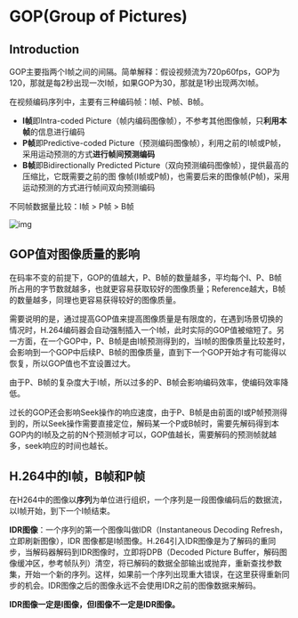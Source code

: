 # GOP(Group of Pictures)

## Introduction

GOP主要指两个I帧之间的间隔。简单解释：假设视频流为720p60fps，GOP为120，那就是每2秒出现一次I帧，如果GOP为30，那就是1秒出现两次I帧。

在视频编码序列中，主要有三种编码帧：I帧、P帧、B帧。

- **I帧**即Intra-coded Picture（帧内编码图像帧），不参考其他图像帧，只**利用本帧**的信息进行编码
- **P帧**即Predictive-coded Picture（预测编码图像帧），利用之前的I帧或P帧，采用运动预测的方式**进行帧间预测编码**
- **B帧**即Bidirectionally Predicted Picture（双向预测编码图像帧），提供最高的压缩比，它既需要之前的图
  像帧(I帧或P帧)，也需要后来的图像帧(P帧)，采用运动预测的方式进行帧间双向预测编码

不同帧数据量比较：I帧 > P帧 > B帧

![img](../assets/653161-20211216165707365-1947946625.png)

## GOP值对图像质量的影响

在码率不变的前提下，GOP的值越大，P、B帧的数量越多，平均每个I、P、B帧所占用的字节数就越多，也就更容易获取较好的图像质量；Reference越大，B帧的数量越多，同理也更容易获得较好的图像质量。

需要说明的是，通过提高GOP值来提高图像质量是有限度的，在遇到场景切换的情况时，H.264编码器会自动强制插入一个I帧，此时实际的GOP值被缩短了。另一方面，在一个GOP中，P、B帧是由I帧预测得到的，当I帧的图像质量比较差时，会影响到一个GOP中后续P、B帧的图像质量，直到下一个GOP开始才有可能得以恢复，所以GOP值也不宜设置过大。

由于P、B帧的复杂度大于I帧，所以过多的P、B帧会影响编码效率，使编码效率降低。

过长的GOP还会影响Seek操作的响应速度，由于P、B帧是由前面的I或P帧预测得到的，所以Seek操作需要直接定位，解码某一个P或B帧时，需要先解码得到本GOP内的I帧及之前的N个预测帧才可以，GOP值越长，需要解码的预测帧就越多，seek响应的时间也越长。

## H.264中的I帧，B帧和P帧

在H264中的图像以**序列**为单位进行组织，一个序列是一段图像编码后的数据流，以I帧开始，到下一个I帧结束。

**IDR图像**：一个序列的第一个图像叫做IDR（Instantaneous Decoding Refresh，立即刷新图像），IDR 图像都是I帧图像。H.264引入IDR图像是为了解码的重同步，当解码器解码到IDR图像时，立即将DPB（Decoded Picture Buffer，解码图像缓冲区，参考帧队列）清空，将已解码的数据全部输出或抛弃，重新查找参数集，开始一个新的序列。这样，如果前一个序列出现重大错误，在这里获得重新同步的机会。IDR图像之后的图像永远不会使用IDR之前的图像数据来解码。

**IDR图像一定是I图像，但I图像不一定是IDR图像。**
